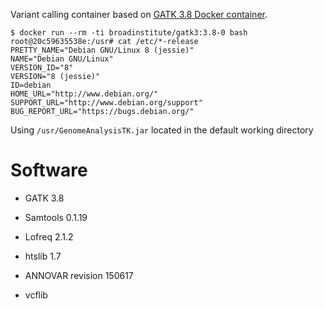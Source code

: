 Variant calling container based on [GATK 3.8 Docker container](https://hub.docker.com/r/broadinstitute/gatk3/tags/3.8-0/).

```
$ docker run --rm -ti broadinstitute/gatk3:3.8-0 bash
root@20c59635538e:/usr# cat /etc/*-release
PRETTY_NAME="Debian GNU/Linux 8 (jessie)"
NAME="Debian GNU/Linux"
VERSION_ID="8"
VERSION="8 (jessie)"
ID=debian
HOME_URL="http://www.debian.org/"
SUPPORT_URL="http://www.debian.org/support"
BUG_REPORT_URL="https://bugs.debian.org/"
```
Using `/usr/GenomeAnalysisTK.jar` located in the default working directory

# Software

- GATK 3.8

- Samtools 0.1.19

- Lofreq 2.1.2

- htslib 1.7

- ANNOVAR revision 150617

- vcflib
